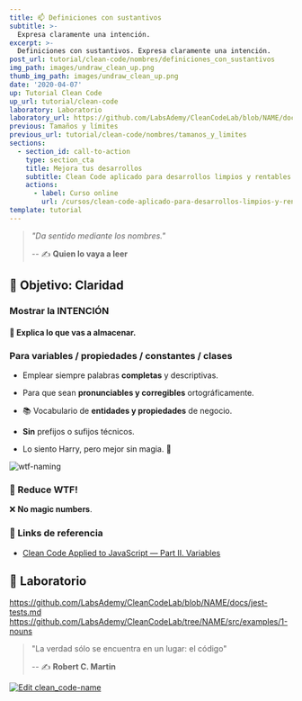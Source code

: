 ```yaml
---
title: 📫 Definiciones con sustantivos
subtitle: >-
  Expresa claramente una intención.
excerpt: >-
  Definiciones con sustantivos. Expresa claramente una intención.
post_url: tutorial/clean-code/nombres/definiciones_con_sustantivos
img_path: images/undraw_clean_up.png
thumb_img_path: images/undraw_clean_up.png
date: '2020-04-07'
up: Tutorial Clean Code
up_url: tutorial/clean-code
laboratory: Laboratorio
laboratory_url: https://github.com/LabsAdemy/CleanCodeLab/blob/NAME/docs/size-config.md
previous: Tamaños y límites
previous_url: tutorial/clean-code/nombres/tamanos_y_limites
sections:
  - section_id: call-to-action
    type: section_cta
    title: Mejora tus desarrollos
    subtitle: Clean Code aplicado para desarrollos limpios y rentables.
    actions:
      - label: Curso online
        url: /cursos/clean-code-aplicado-para-desarrollos-limpios-y-rentables/
template: tutorial
---
```


> _"Da sentido mediante los nombres."_
>
> -- ✍️ **Quien lo vaya a leer**

## 🌄 Objetivo: Claridad

### Mostrar la INTENCIÓN

#### 🏬 Explica lo que vas a almacenar.

### Para variables / propiedades / constantes / clases

- Emplear siempre palabras **completas** y descriptivas.

- Para que sean **pronunciables y corregibles** ortográficamente.

- 📚 Vocabulario de **entidades y propiedades** de negocio.

- **Sin** prefijos o sufijos técnicos.

- Lo siento Harry, pero mejor sin magia. 🧙

![wtf-naming](/images/naming.png)

### 🔮 Reduce WTF!

❌ **No magic numbers**.

### 🔗 Links de referencia

- [Clean Code Applied to JavaScript — Part II. Variables](https://dev.to/carlillo/clean-code-applied-to-javascript-part-ii-variables-pc)

## 📝 Laboratorio

https://github.com/LabsAdemy/CleanCodeLab/blob/NAME/docs/jest-tests.md
https://github.com/LabsAdemy/CleanCodeLab/tree/NAME/src/examples/1-nouns

> "La verdad sólo se encuentra en un lugar: el código"
>
> -- ✍️ **Robert C. Martin**

[![Edit clean_code-name](https://codesandbox.io/static/img/play-codesandbox.svg)](https://codesandbox.io/s/cleancode-names-9r32n?fontsize=14&hidenavigation=1&theme=dark)
